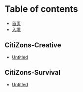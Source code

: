 # Table of contents

* [首页](README.md)
* [入境](join-in.md)

## CitiZons-Creative

* [Untitled](citizons-creative/untitled.md)

## CitiZons-Survival

* [Untitled](citizons-survival/untitled.md)

